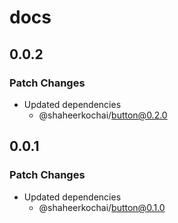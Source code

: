 # docs

## 0.0.2

### Patch Changes

- Updated dependencies
  - @shaheerkochai/button@0.2.0

## 0.0.1

### Patch Changes

- Updated dependencies
  - @shaheerkochai/button@0.1.0
